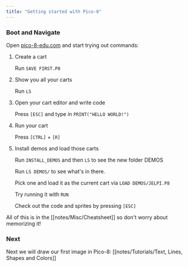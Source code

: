 ```yaml
---
title: "Getting started with Pico-8"
---
```


### Boot and Navigate

Open [pico-8-edu.com](https://www.pico-8-edu.com/) and start trying out commands:

1. Create a cart
   
   Run
   `SAVE FIRST.P8`
   
2. Show you all your carts

   Run `LS` 

3. Open your cart editor and write code
   
   Press  `[ESC]` and type in `PRINT("HELLO WORLD!")`

5. Run your cart
   
   Press `[CTRL]` + `[R]`

6. Install demos and load those carts
   
   Run `INSTALL_DEMOS` and then `LS` to see the new folder DEMOS
   
   Run `LS DEMOS/` to see what's in there.
   
   Pick one and load it as the current cart via `LOAD DEMOS/JELPI.P8`
   
   Try running it with `RUN`
   
   Check out the code and sprites by pressing `[ESC]`


All of this is in the [[notes/Misc/Cheatsheet]] so don't worry about memorizing it!

### Next

Next we will draw our first image in Pico-8: [[notes/Tutorials/Text, Lines, Shapes and Colors]]